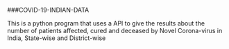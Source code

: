 ###COVID-19-INDIAN-DATA

This is a python program that uses a API to give the results about the number of patients affected, cured and deceased by Novel Corona-virus in India, State-wise and District-wise
